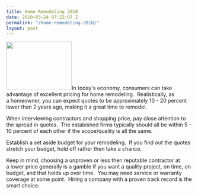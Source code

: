 ```yaml
---
title: Home Remodeling 2010
date: 2010-03-24 07:22:07 Z
permalink: "/home-remodeling-2010/"
layout: post
---
```


<a href="http://murraylampert.com/wp-content/uploads/2010/03/images3.jpg"><img class="alignright size-full wp-image-180" title="images" src="http://murraylampert.com/wp-content/uploads/2010/03/images3.jpg" alt="" width="177" height="130" /></a>In today's economy, consumers can take advantage of excellent pricing for home remodeling.  Realistically, as a homeowner, you can expect quotes to be approximately 10 - 20 percent lower than 2 years ago, making it a great time to remodel.

When interviewing contractors and shopping price, pay close attention to the spread in quotes.  The estabished firms typically should all be within 5 - 10 percent of each other if the scope/quality is all the same.

Establish a set aside budget for your remodeling.  If you find out the quotes stretch your budget, hold off rather then take a chance.

Keep in mind, choosing a unproven or less then reputable contractor at a lower price generally is a gamble if you want a quality project, on time, on budget, and that holds up over time.  You may need service or warranty coverage at some point.  Hiring a company with a proven track record is the smart choice.
